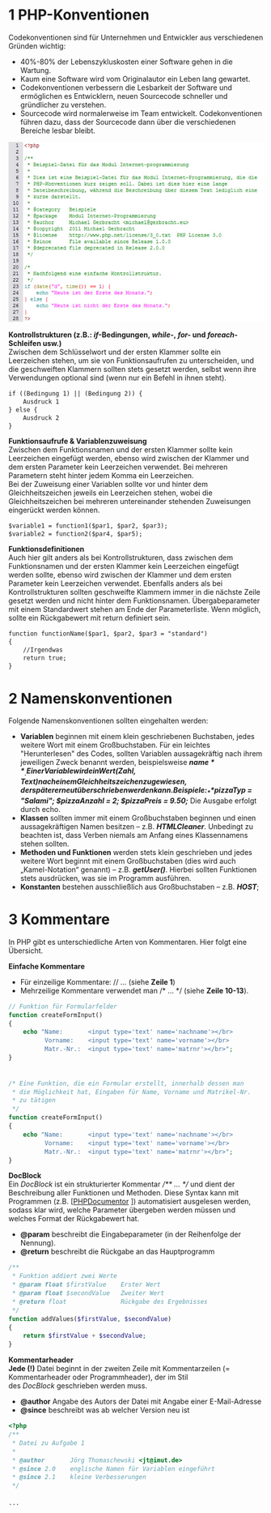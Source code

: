 
# 1 PHP-Konventionen

Codekonventionen sind für Unternehmen und Entwickler aus verschiedenen Gründen wichtig:

- 40%-80% der Lebenszykluskosten einer Software gehen in die Wartung.
- Kaum eine Software wird vom Originalautor ein Leben lang gewartet.
- Codekonventionen verbessern die Lesbarkeit der Software und ermöglichen es Entwicklern, neuen Sourcecode schneller und gründlicher zu verstehen.
- Sourcecode wird normalerweise im Team entwickelt. Codekonventionen führen dazu, dass der Sourcecode dann über die verschiedenen Bereiche lesbar bleibt.

![](images/Pasted%20image%2020250419171028.png)

**Kontrollstrukturen (z.B.: _if_-Bedingungen, _while_-, _for-_ und _foreach_-Schleifen usw.)**  
Zwischen dem Schlüsselwort und der ersten Klammer sollte ein Leerzeichen stehen, um sie von Funktionsaufrufen zu unterscheiden, und die geschweiften Klammern sollten stets gesetzt werden, selbst wenn ihre Verwendungen optional sind (wenn nur ein Befehl in ihnen steht).

```
if ((Bedingung 1) || (Bedingung 2)) {
    Ausdruck 1
} else {
    Ausdruck 2
}
```


**Funktionsaufrufe & Variablenzuweisung**  
Zwischen dem Funktionsnamen und der ersten Klammer sollte kein Leerzeichen eingefügt werden, ebenso wird zwischen der Klammer und dem ersten Parameter kein Leerzeichen verwendet. Bei mehreren Parametern steht hinter jedem Komma ein Leerzeichen.  
Bei der Zuweisung einer Variablen sollte vor und hinter dem Gleichheitszeichen jeweils ein Leerzeichen stehen, wobei die Gleichheitszeichen bei mehreren untereinander stehenden Zuweisungen eingerückt werden können.

```
$variable1 = function1($par1, $par2, $par3);
$variable2 = function2($par4, $par5);
```

**Funktionsdefinitionen**  
Auch hier gilt anders als bei Kontrollstrukturen, dass zwischen dem Funktionsnamen und der ersten Klammer kein Leerzeichen eingefügt werden sollte, ebenso wird zwischen der Klammer und dem ersten Parameter kein Leerzeichen verwendet. Ebenfalls anders als bei Kontrollstrukturen sollten geschweifte Klammern immer in die nächste Zeile gesetzt werden und nicht hinter dem Funktionsnamen. Übergabeparameter mit einem Standardwert stehen am Ende der Parameterliste. Wenn möglich, sollte ein Rückgabewert mit return definiert sein.

```
function functionName($par1, $par2, $par3 = "standard")
{
    //Irgendwas
    return true;
}
```


# 2 Namenskonventionen

Folgende Namenskonventionen sollten eingehalten werden:

- **Variablen** beginnen mit einem klein geschriebenen Buchstaben, jedes weitere Wort mit einem Großbuchstaben. Für ein leichtes "Herunterlesen" des Codes, sollten Variablen aussagekräftig nach ihrem jeweiligen Zweck benannt werden, beispielsweise _**$name**_. Einer Variable wird ein Wert (Zahl, Text) nach einem Gleichheitszeichen zugewiesen, der später erneut überschrieben werden kann. Beispiele: _**$pizzaTyp = "Salami"; $pizzaAnzahl = 2; $pizzaPreis = 9.50;**_ Die Ausgabe erfolgt durch echo.
- **Klassen** sollten immer mit einem Großbuchstaben beginnen und einen aussagekräftigen Namen besitzen – z.B. _**HTMLCleaner**_. Unbedingt zu beachten ist, dass Verben niemals am Anfang eines Klassennamens stehen sollten.  
- **Methoden und Funktionen** werden stets klein geschrieben und jedes weitere Wort beginnt mit einem Großbuchstaben (dies wird auch „Kamel-Notation“ genannt) – z.B. _**getUser()**_. Hierbei sollten Funktionen stets ausdrücken, was sie im Programm ausführen.  
- **Konstanten** bestehen ausschließlich aus Großbuchstaben – z.B. _**HOST**_;


# 3 Kommentare

In PHP gibt es unterschiedliche Arten von Kommentaren. Hier folgt eine Übersicht.

**Einfache Kommentare**  
- Für einzeilige Kommentare: // ... (siehe **Zeile 1**)
- Mehrzeilige Kommentare verwendet man /* ... */ (siehe **Zeile 10-13**).

```php
// Funktion für Formularfelder
function createFormInput()
{
    echo "Name:       <input type='text' name='nachname'></br>
          Vorname:    <input type='text' name='vorname'></br>
          Matr.-Nr.:  <input type='text' name='matrnr'></br>";
}


/* Eine Funktion, die ein Formular erstellt, innerhalb dessen man
 * die Möglichkeit hat, Eingaben für Name, Vorname und Matrikel-Nr.
 * zu tätigen
 */
function createFormInput()
{
    echo "Name:       <input type='text' name='nachname'></br>
          Vorname:    <input type='text' name='vorname'></br>
          Matr.-Nr.:  <input type='text' name='matrnr'></br>";
}
```


**DocBlock**  
Ein _DocBlock_ ist ein strukturierter Kommentar _/** ... */_ und dient der Beschreibung aller Funktionen und Methoden. Diese Syntax kann mit Programmen (z.B. [[PHPDocumentor](https://phpdoc.org/) ]) automatisiert ausgelesen werden, sodass klar wird, welche Parameter übergeben werden müssen und welches Format der Rückgabewert hat.
- **@param** beschreibt die Eingabeparameter (in der Reihenfolge der Nennung).
- **@return** beschreibt die Rückgabe an das Hauptprogramm

```php
/**
 * Funktion addiert zwei Werte
 * @param float $firstValue    Erster Wert
 * @param float $secondValue   Zweiter Wert
 * @return float               Rückgabe des Ergebnisses
 */
function addValues($firstValue, $secondValue)
{
    return $firstValue + $secondValue;
}
```


**Kommentarheader**  
**Jede (!)** Datei beginnt in der zweiten Zeile mit Kommentarzeilen (= Kommentarheader oder Programmheader), der im Stil des _DocBlock_ geschrieben werden muss.

- **@author** Angabe des Autors der Datei mit Angabe einer E-Mail-Adresse
- **@since** beschreibt was ab welcher Version neu ist


```php
<?php
/**
 * Datei zu Aufgabe 1
 *
 * @author       Jörg Thomaschewski <jt@imut.de>
 * @since 2.0    englische Namen für Variablen eingeführt
 * @since 2.1    kleine Verbesserungen
 */

...
```
